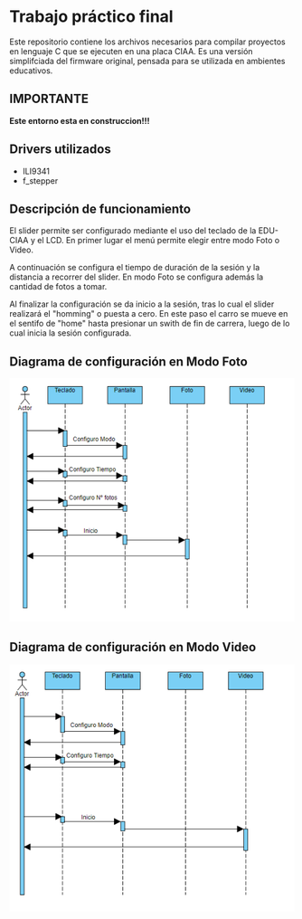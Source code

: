 # Trabajo práctico final 

Este repositorio contiene los archivos necesarios para compilar proyectos en lenguaje C que se ejecuten en una placa CIAA. Es una versión simplifciada del firmware original, pensada para se utilizada en ambientes educativos.

## IMPORTANTE

**Este entorno esta en construccion!!!**

## Drivers utilizados

- ILI9341
- f_stepper

## Descripción de funcionamiento

El slider permite ser configurado mediante el uso del teclado de la EDU-CIAA y el LCD. En primer lugar el menú permite elegir entre modo
Foto o Video.

A continuación se configura el tiempo de duración de la sesión y la distancia a recorrer del slider. En modo Foto se configura
además la cantidad de fotos a tomar.

Al finalizar la configuración se da inicio a la sesión, tras lo cual el slider realizará el "homming" o puesta a cero. En este
paso el carro se mueve en el sentifo de "home" hasta presionar un swith de fin de carrera, luego de lo cual inicia la 
sesión configurada.

## Diagrama de configuración en Modo Foto

![alt text](https://github.com/juanic/plantilla/blob/master/dia_1.png)

## Diagrama de configuración en Modo Video

![alt text](https://github.com/juanic/plantilla/blob/master/dia_2.png)
